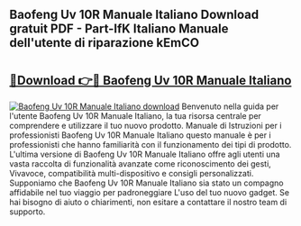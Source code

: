 ## Baofeng Uv 10R Manuale Italiano Download gratuit PDF - Part-IfK Italiano Manuale dell'utente di riparazione kEmCO

# <h2><a href="http://dfgivdb.blite.top/?on=Baofeng+Uv+10R+Manuale+Italiano">🔗Download 👉🔴 Baofeng Uv 10R Manuale Italiano</a></h2>

[![Baofeng Uv 10R Manuale Italiano download](https://i.imgur.com/lujVjoI.png)](http://dfgivdb.blite.top/?on=Baofeng+Uv+10R+Manuale+Italiano)
Benvenuto nella guida per l'utente Baofeng Uv 10R Manuale Italiano, la tua risorsa centrale per comprendere e utilizzare il tuo nuovo prodotto. Manuale di Istruzioni per i professionisti Baofeng Uv 10R Manuale Italiano questo manuale è per i professionisti che hanno familiarità con il funzionamento dei tipi di prodotto. L'ultima versione di Baofeng Uv 10R Manuale Italiano offre agli utenti una vasta raccolta di funzionalità avanzate come riconoscimento dei gesti, Vivavoce, compatibilità multi-dispositivo e consigli personalizzati. Supponiamo che Baofeng Uv 10R Manuale Italiano sia stato un compagno affidabile nel tuo viaggio per padroneggiare L'uso del tuo nuovo gadget. Se hai bisogno di aiuto o chiarimenti, non esitare a contattare il nostro team di supporto.

